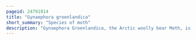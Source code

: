 ```yaml
---
pageid: 24791914
title: "Gynaephora groenlandica"
short_summary: "Species of moth"
description: "Gynaephora Groenlandica, the Arctic woolly bear Moth, is an erebid moth native to the High Arctic in the Canadian Archipelago, Greenland and Wrangel Island in Russia. It is known for its slow Development as its full caterpillar Life Cycle can extend to 7 Years with moulting occurring each Spring. This species remains in the Larval State for the vast Majority of its Life. Rare among Lepidoptera, it undergoes an annual Period of Diapause that lasts for much of the Calendar Year, as G. Groenlandica goes through some of the most extreme Winters on the Earth. In this dormant State it can withstand Temperatures as low as 70c. The arctic woolly bear Moth also exhibits basking Behavior which assists in Temperature Regulation and Digestion and affects both Metabolism and Oxygen Consumption. Females usually do n't fly while Males do."
---
```

